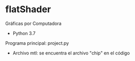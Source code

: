 ﻿# flatShader
Gráficas por Computadora 

- Python 3.7 

Programa principal: project.py 


* Archivo mtl: se encuentra el archivo "chip" en el código 


